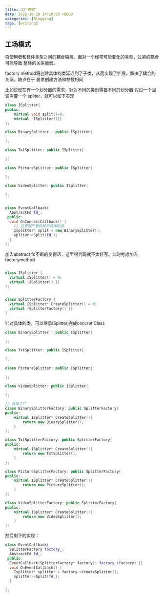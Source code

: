 ```yaml
---
title: 工厂模式"
date: 2022-10-28 14:10:00 +0800
categories: [Blogging]
tags: [writing]
---
```


## 工场模式


将使用者和具体类型之间的耦合隔离。面对一个经常可能变化的类型，过紧的耦合可能导致
整体的关系脆弱。


factory method将创建具体的类延迟到了子类，从而实现了扩展，解决了耦合的关系。缺点在于
要求创建方法和参数相同

比如说现在有一个划分器的需求，针对不同的类别需要不同的划分器.假设一个回调需要一个
spliter，就可以如下实现

```cpp
class ISplitter{
public:
    virtual void split()=0;
    virtual ~ISplitter(){}
};

class BinarySplitter : public ISplitter{
    
};

class TxtSplitter: public ISplitter{
    
};

class PictureSplitter: public ISplitter{
    
};

class VideoSplitter: public ISplitter{
    
};


class EventCallback{
  AbstractFd fd_;
 public:
  void OnConnectCallback() {
    // 这里就严重依赖到具体的类
    Isplitter* split = new BinarySplitter();
    spliter->Split(fd_);    
  }
};
```

加入abstract fd不断的变得话，这里得代码就不太好写。此时考虑加入factorymethod


```cpp

class ISplitter {
  virtual ISplitter() = 0;
  virtual ~ISplitter() {}
};


class SplitterFactory {
  virtual ISplitter* CreateSplitter() = 0;
  virtual ~SplitterFactory() {}
}
```

针对具体的类，可以继承ISplitter,完成concret Class

```cpp
class BinarySplitter : public ISplitter{
    
};

class TxtSplitter: public ISplitter{
    
};

class PictureSplitter: public ISplitter{
    
};

class VideoSplitter: public ISplitter{
    
};

// 具体工厂
class BinarySplitterFactory: public SplitterFactory{
public:
    virtual ISplitter* CreateSplitter(){
        return new BinarySplitter();
    }
};

class TxtSplitterFactory: public SplitterFactory{
public:
    virtual ISplitter* CreateSplitter(){
        return new TxtSplitter();
    }
};

class PictureSplitterFactory: public SplitterFactory{
public:
    virtual ISplitter* CreateSplitter(){
        return new PictureSplitter();
    }
};

class VideoSplitterFactory: public SplitterFactory{
public:
    virtual ISplitter* CreateSplitter(){
        return new VideoSplitter();
    }
};


```

然后剩下的实现：

```cpp
class EventCallback{
  SplitterFactory factory_;
  AbstractFd fd_;
 public:
  EventCallback(SplitterFactory* factory): factory_(factory) {}
  void OnEventCallback() {
    Isplitter* splitter = factory->CreateSplitter();
    splitter->Split(fd_);
  }

};
```





